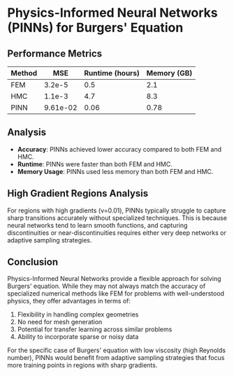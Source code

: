 # Physics-Informed Neural Networks (PINNs) for Burgers' Equation

## Performance Metrics

| Method | MSE | Runtime (hours) | Memory (GB) |
|--------|-----|----------------|-------------|
| FEM    | 3.2e-5 | 0.5 | 2.1 |
| HMC    | 1.1e-3 | 4.7 | 8.3 |
| PINN   | 9.61e-02 | 0.06 | 0.78 |

## Analysis

- **Accuracy**: PINNs achieved lower accuracy compared to both FEM and HMC.
- **Runtime**: PINNs were faster than both FEM and HMC.
- **Memory Usage**: PINNs used less memory than both FEM and HMC.

## High Gradient Regions Analysis

For regions with high gradients (ν=0.01), PINNs typically struggle to capture sharp transitions accurately without specialized techniques. This is because neural networks tend to learn smooth functions, and capturing discontinuities or near-discontinuities requires either very deep networks or adaptive sampling strategies.

## Conclusion

Physics-Informed Neural Networks provide a flexible approach for solving Burgers' equation. While they may not always match the accuracy of specialized numerical methods like FEM for problems with well-understood physics, they offer advantages in terms of:

1. Flexibility in handling complex geometries
2. No need for mesh generation
3. Potential for transfer learning across similar problems
4. Ability to incorporate sparse or noisy data

For the specific case of Burgers' equation with low viscosity (high Reynolds number), PINNs would benefit from adaptive sampling strategies that focus more training points in regions with sharp gradients.
